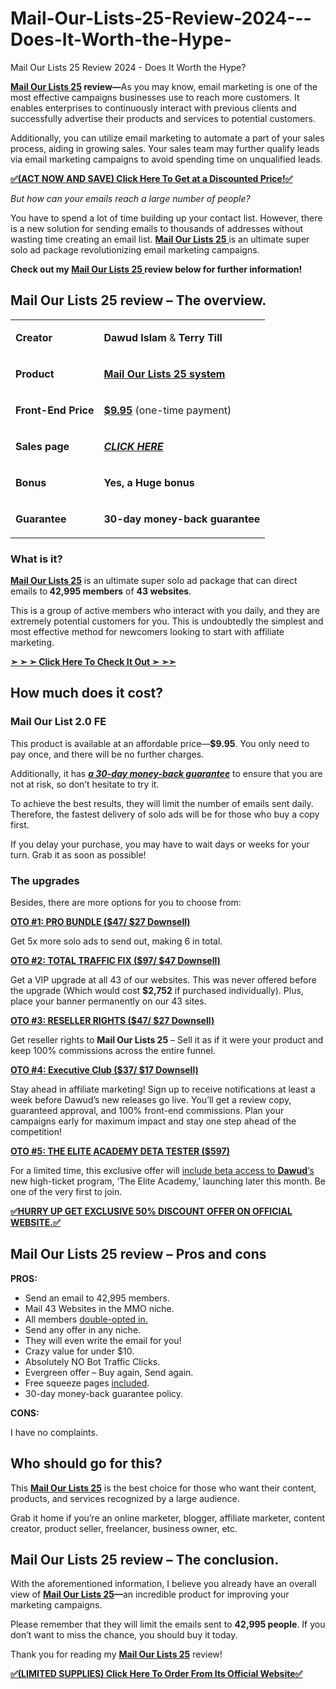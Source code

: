 # Mail-Our-Lists-25-Review-2024---Does-It-Worth-the-Hype-
Mail Our Lists 25 Review 2024 - Does It Worth the Hype?
<p><strong><a href="https://onlinedigitalmarketi.wordpress.com/2024/11/14/mail-our-lists-25-review/">Mail Our Lists 25</a> review</strong><strong>—</strong>As you may know, email marketing is one of the most effective campaigns businesses use to reach more customers. It enables enterprises to continuously interact with previous clients and successfully advertise their products and services to potential customers.</p>
<p>Additionally, you can utilize email marketing to automate a part of your sales process, aiding in growing sales. Your sales team may further qualify leads via email marketing campaigns to avoid spending time on unqualified leads.</p>
<p><a href="https://warriorplus.com/o2/a/gf4ht8s/0"><strong>✅(ACT NOW AND SAVE) Click Here To Get at a Discounted Price!✅</strong></a></p>
<p><em>But how can your emails reach a large number of people?</em></p>
<p>You have to spend a lot of time building up your contact list. However, there is a new solution for sending emails to thousands of addresses without wasting time creating an email list. <a href="https://onlinedigitalmarketi.wordpress.com/2024/11/14/mail-our-lists-25-review/"><strong>Mail Our Lists 25</strong> </a>is an ultimate super solo ad package revolutionizing email marketing campaigns.</p>
<p><strong>Check out my <a href="https://onlinedigitalmarketi.wordpress.com/2024/11/14/mail-our-lists-25-review/">Mail Our Lists 25 </a>review below for further information!</strong></p>
<h2>Mail Our Lists 25 review – The overview.</h2>
<table>
<tbody>
<tr>
<td><strong>Creator</strong></td>
<td>
<p><b>Dawud Islam</b> &amp; <b>Terry Till</b></p>
</td>
</tr>
<tr>
<td><strong>Product</strong></td>
<td>
<p><a href="https://www.stylezeitgeist.com/forums/forum/forums/women-s-shopping-and-personal-style/1151704-mail-our-lists-25-review-2024-does-it-worth-the-hype"><b>Mail Our Lists 25 system</b></a></p>
</td>
</tr>
<tr>
<td><strong>Front-End Price</strong></td>
<td>
<p><a href="https://warriorplus.com/o2/a/gf4ht8s/0"><strong>$9.95</strong></a> (one-time payment)</p>
</td>
</tr>
<tr>
<td><strong>Sales page</strong></td>
<td>
<p><a href="https://warriorplus.com/o2/a/gf4ht8s/0" target="_blank" rel="nofollow noopener" data-wpel-link="internal"><em><b>CLICK HERE</b></em></a></p>
</td>
</tr>
<tr>
<td><strong>Bonus</strong></td>
<td>
<p><strong>Yes, a Huge bonus</strong></p>
</td>
</tr>
<tr>
<td><strong>Guarantee</strong></td>
<td>
<p><strong>30-day money-back guarantee</strong></p>
</td>
</tr>
</tbody>
</table>
<h3><span id="what_is_it" class="ez-toc-section"></span>What is it?</h3>
<p><a href="https://www.stylezeitgeist.com/forums/forum/forums/women-s-shopping-and-personal-style/1151704-mail-our-lists-25-review-2024-does-it-worth-the-hype"><strong>Mail Our Lists 25</strong></a> is an ultimate super solo ad package that can direct emails to<strong> 42,995 members</strong> of <strong>43 websites</strong>.</p>
<p>This is a group of active members who interact with you daily, and they are extremely potential customers for you. This is undoubtedly the simplest and most effective method for newcomers looking to start with affiliate marketing.</p>
<p><a href="https://warriorplus.com/o2/a/gf4ht8s/0"><strong>➣ ➣ ➣ Click Here To Check It Out ➣ ➣➣</strong></a></p>
<h2>How much does it cost?</h2>
<h3><span id="mail_our_list_20_fe" class="ez-toc-section"></span>Mail Our List 2.0 FE</h3>
<p>This product is available at an affordable price—<strong>$9.95</strong>. You only need to pay once, and there will be no further charges.</p>
<p>Additionally, it has <a href="https://www.stylezeitgeist.com/forums/forum/forums/women-s-shopping-and-personal-style/1151704-mail-our-lists-25-review-2024-does-it-worth-the-hype"><em><strong>a 30-day money-back guarantee</strong></em></a> to ensure that you are not at risk, so don’t hesitate to try it.</p>
<p>To achieve the best results, they will limit the number of emails sent daily. Therefore, the fastest delivery of solo ads will be for those who buy a copy first.</p>
<p>If you delay your purchase, you may have to wait days or weeks for your turn. Grab it as soon as possible!</p>
<h3><span id="the_upgrades" class="ez-toc-section"></span>The upgrades</h3>
<p>Besides, there are more options for you to choose from:</p>
<p><a href="https://warriorplus.com/o2/a/gf4ht8s/0"><strong>OTO #1: PRO BUNDLE ($47/ $27 Downsell)</strong></a></p>
<p>Get 5x more solo ads to send out, making 6 in total.</p>
<p><a href="https://warriorplus.com/o2/a/gf4ht8s/0"><strong>OTO #2: TOTAL TRAFFIC FIX ($97/ $47 Downsell)</strong></a></p>
<p>Get a VIP upgrade at all 43 of our websites. This was never offered before the upgrade (Which would cost <strong>$2,752</strong> if purchased individually). Plus, place your banner permanently on our 43 sites.</p>
<p><a href="https://warriorplus.com/o2/a/gf4ht8s/0"><strong>OTO #3: RESELLER RIGHTS ($47/ $27 Downsell)</strong></a></p>
<p>Get reseller rights to <strong>Mail Our Lists 25</strong> – Sell it as if it were your product and keep 100% commissions across the entire funnel.</p>
<p><a href="https://warriorplus.com/o2/a/gf4ht8s/0"><strong>OTO #4: Executive Club ($37/ $17 Downsell)</strong></a></p>
<p>Stay ahead in affiliate marketing! Sign up to receive notifications at least a week before Dawud’s new releases go live. You’ll get a review copy, guaranteed approval, and 100% front-end commissions. Plan your campaigns early for maximum impact and stay one step ahead of the competition!</p>
<p><a href="https://warriorplus.com/o2/a/gf4ht8s/0"><strong>OTO #5: THE ELITE ACADEMY DETA TESTER ($597)</strong></a></p>
<p>For a limited time, this exclusive offer will <a href="http://hq.yalsa.net/advice/14130/mail-our-lists-25-review-2024-does-it-worth-the-hype?">include beta access to <strong>Dawud</strong>‘s</a> new high-ticket program, ‘The Elite Academy,’ launching later this month. Be one of the very first to join.</p>
<p><a href="https://warriorplus.com/o2/a/gf4ht8s/0"><strong>✅HURRY UP GET EXCLUSIVE 50% DISCOUNT OFFER ON OFFICIAL WEBSITE.✅</strong></a></p>
<h2><span id="mail_our_lists_25_review_%e2%80%93_pros_and_cons" class="ez-toc-section"></span>Mail Our Lists 25 review – Pros and cons</h2>
<p><strong>PROS:</strong></p>
<ul>
<li>Send an email to 42,995 members.</li>
<li>​Mail 43 Websites in the MMO niche.</li>
<li>All members <a href="https://github.com/OnlineDigitalMarketin/Mail-Our-Lists-25-Review-2024---Does-It-Worth-the-Hype-/">double-opted in.</a></li>
<li>Send any offer in any niche.</li>
<li>​They will even write the email for you!</li>
<li>​Crazy value for under $10.</li>
<li>​Absolutely NO Bot Traffic Clicks.</li>
<li>​Evergreen offer – Buy again, Send again.</li>
<li>​Free squeeze pages <a href="https://github.com/OnlineDigitalMarketin/Mail-Our-Lists-25-Review-2024---Does-It-Worth-the-Hype-/">included</a>.</li>
<li>30-day money-back guarantee policy.</li>
</ul>
<p><strong>CONS:</strong></p>
<p>I have no complaints.</p>
<h2><span id="who_should_go_for_this" class="ez-toc-section"></span>Who should go for this?</h2>
<p>This <a href="https://www.linkedin.com/pulse/mail-our-lists-25-review-2024-30-coupon-huge-bonus-app-popchips-u487e"><strong>Mail Our Lists 25</strong></a> is the best choice for those who want their content, products, and services recognized by a large audience.</p>
<p>Grab it home if you’re an online marketer, blogger, affiliate marketer, content creator, product seller, freelancer, business owner, etc.</p>
<h2><span id="mail_our_lists_25_review_%e2%80%93_the_conclusion" class="ez-toc-section"></span>Mail Our Lists 25 review – The conclusion.</h2>
<p>With the aforementioned information, I believe you already have an overall view of <strong><a href="https://www.deviantart.com/digitalprodctreview/journal/Mail-Our-Lists-25-Review-2024-30-Coupon-Huge-1122081064">Mail Our Lists 25</a>—</strong>an incredible product for improving your marketing campaigns.</p>
<p>Please remember that they will limit the emails sent to <strong>42,995 people</strong>. If you don’t want to miss the chance, you should buy it today.</p>
<p>Thank you for reading my <a href="https://www.youtube.com/watch?v=hzi6GhvDanc"><strong>Mail Our Lists 25</strong></a> review!</p>
<p><a href="https://warriorplus.com/o2/a/gf4ht8s/0"><strong>✅(LIMITED SUPPLIES) Click Here To Order From Its Official Website✅</strong></a></p>
